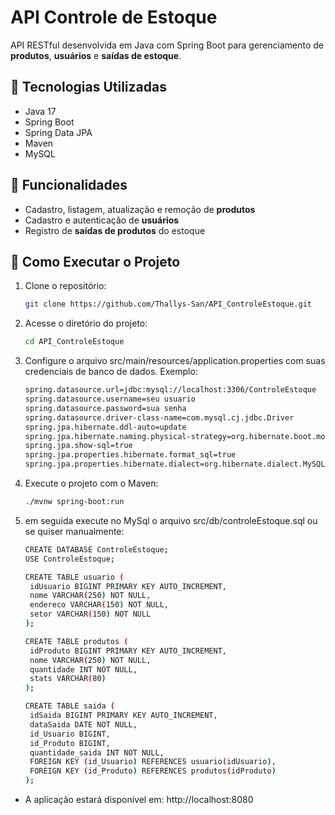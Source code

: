 # API Controle de Estoque

API RESTful desenvolvida em Java com Spring Boot para gerenciamento de **produtos**, **usuários** e **saídas de estoque**.

## 🔧 Tecnologias Utilizadas

- Java 17  
- Spring Boot  
- Spring Data JPA  
- Maven  
- MySQL

## 📂 Funcionalidades

- Cadastro, listagem, atualização e remoção de **produtos**  
- Cadastro e autenticação de **usuários**  
- Registro de **saídas de produtos** do estoque  

## 🚀 Como Executar o Projeto

1. Clone o repositório:
   ```bash
   git clone https://github.com/Thallys-San/API_ControleEstoque.git
   
2. Acesse o diretório do projeto:
   ```bash
   cd API_ControleEstoque
   
3. Configure o arquivo src/main/resources/application.properties com suas credenciais de banco de dados. Exemplo:
   ```bash
   spring.datasource.url=jdbc:mysql://localhost:3306/ControleEstoque
   spring.datasource.username=seu usuario
   spring.datasource.password=sua senha
   spring.datasource.driver-class-name=com.mysql.cj.jdbc.Driver
   spring.jpa.hibernate.ddl-auto=update
   spring.jpa.hibernate.naming.physical-strategy=org.hibernate.boot.model.naming.PhysicalNamingStrategyStandardImpl
   spring.jpa.show-sql=true
   spring.jpa.properties.hibernate.format_sql=true
   spring.jpa.properties.hibernate.dialect=org.hibernate.dialect.MySQL8Dialect

4. Execute o projeto com o Maven:
   ```bash
   ./mvnw spring-boot:run
   
5. em seguida execute no MySql o arquivo src/db/controleEstoque.sql ou se quiser manualmente:
   ```bash
   CREATE DATABASE ControleEstoque;
   USE ControleEstoque;

   CREATE TABLE usuario (
    idUsuario BIGINT PRIMARY KEY AUTO_INCREMENT,
    nome VARCHAR(250) NOT NULL,
    endereco VARCHAR(150) NOT NULL,
    setor VARCHAR(150) NOT NULL
   );

   CREATE TABLE produtos (
    idProduto BIGINT PRIMARY KEY AUTO_INCREMENT,
    nome VARCHAR(250) NOT NULL,
    quantidade INT NOT NULL,
    stats VARCHAR(80)
   );

   CREATE TABLE saida (
    idSaida BIGINT PRIMARY KEY AUTO_INCREMENT,
    dataSaida DATE NOT NULL,
    id_Usuario BIGINT,
    id_Produto BIGINT,
    quantidade_saida INT NOT NULL,
    FOREIGN KEY (id_Usuario) REFERENCES usuario(idUsuario),
    FOREIGN KEY (id_Produto) REFERENCES produtos(idProduto)
   );

- A aplicação estará disponível em: http://localhost:8080



